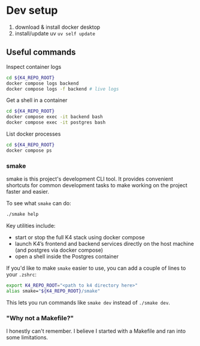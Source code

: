 # Dev setup

1. download & install docker desktop
2. install/update uv `uv self update`

## Useful commands

Inspect container logs

```zsh
cd ${K4_REPO_ROOT}
docker compose logs backend
docker compose logs -f backend # live logs
```

Get a shell in a container

```zsh
cd ${K4_REPO_ROOT}
docker compose exec -it backend bash
docker compose exec -it postgres bash
```

List docker processes

```zsh
cd ${K4_REPO_ROOT}
docker compose ps
```

### smake

smake is this project's development CLI tool. It provides convenient shortcuts
for common development tasks to make working on the project faster and easier.

To see what `smake` can do:

```zsh
./smake help
```

Key utilities include:

- start or stop the full K4 stack using docker compose
- launch K4’s frontend and backend services directly on the host machine (and
  postgres via docker compose)
- open a shell inside the Postgres container

If you'd like to make `smake` easier to use, you can add a couple of lines to
your `.zshrc`:

```zsh
export K4_REPO_ROOT="<path to k4 directory here>"
alias smake="${K4_REPO_ROOT}/smake"
```

This lets you run commands like `smake dev` instead of `./smake dev`.

### "Why not a Makefile?"

I honestly can't remember. I believe I started with a Makefile and ran into some
limitations.
